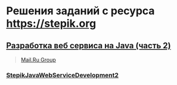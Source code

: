 # Решения заданий с ресурса https://stepik.org<br>

## [Разработка веб сервиса на Java (часть 2)](https://stepik.org/course/186/syllabus)
> [Mail.Ru Group](https://stepik.org/org/mailru)
### [StepikJavaWebServiceDevelopment2](https://github.com/sergbelov/Stepik/tree/StepikJavaWebServiceDevelopment/StepikJavaWebServiceDevelopment2)<br>
